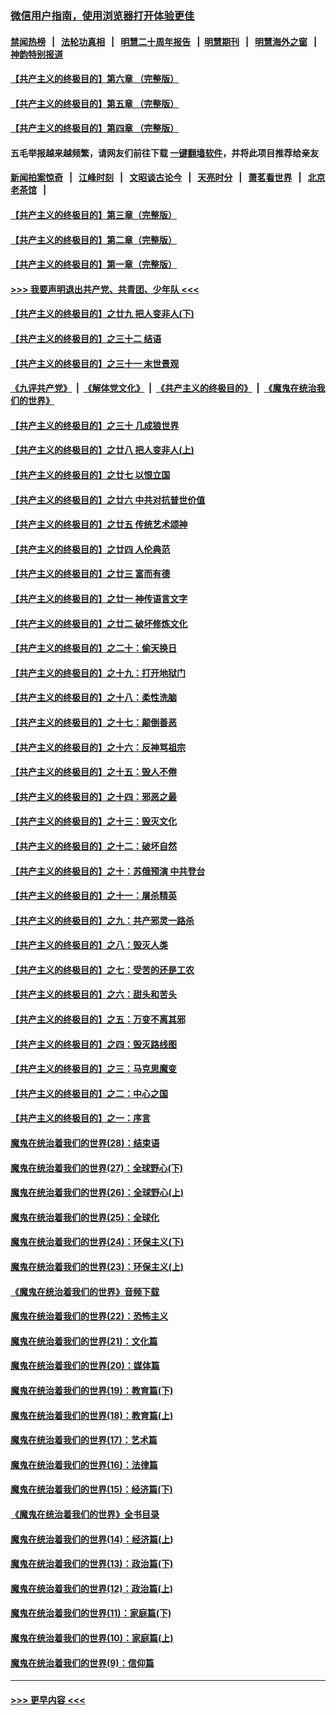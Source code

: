 ### [微信用户指南，使用浏览器打开体验更佳](https://github.com/gfw-breaker/banned-news1/blob/master/indexes/wechat-guide.md?t=0)
#### [禁闻热榜](热点新闻.md?t=0)  &nbsp;&nbsp;|&nbsp;&nbsp; [法轮功真相](https://github.com/gfw-breaker/truth/blob/master/README.md?t=0) &nbsp;&nbsp;|&nbsp;&nbsp; [明慧二十周年报告](https://github.com/gfw-breaker/mh-reports/blob/master/README.md?t=0) &nbsp;&nbsp;|&nbsp;&nbsp;[明慧期刊](https://github.com/gfw-breaker/mh-qikan) &nbsp;&nbsp;|&nbsp;&nbsp; [明慧海外之窗](https://github.com/gfw-breaker/mh-news/blob/master/README.md?t=0) &nbsp;&nbsp;|&nbsp;&nbsp; [神韵特别报道](https://github.com/gfw-breaker/mh-news/blob/master/shenyun.md?t=0)
#### [【共产主义的终极目的】第六章 （完整版）](../pages/nsc422/n11428913.md?t=02162333) 
#### [【共产主义的终极目的】第五章 （完整版）](../pages/nsc422/n11428912.md?t=02162333) 
#### [【共产主义的终极目的】第四章 （完整版）](../pages/nsc422/n11428907.md?t=02162333) 
#### 五毛举报越来越频繁，请网友们前往下载 [一键翻墙软件](https://github.com/gfw-breaker/ssr-accounts)，并将此项目推荐给亲友
#### [新闻拍案惊奇](https://github.com/gfw-breaker/banned-news1/blob/master/pages/link4.md) &nbsp;&nbsp;|&nbsp;&nbsp; [江峰时刻](https://github.com/gfw-breaker/banned-news1/blob/master/pages/link4.md) &nbsp;&nbsp;|&nbsp;&nbsp; [文昭谈古论今](https://github.com/gfw-breaker/banned-news1/blob/master/pages/link4.md) &nbsp;&nbsp;|&nbsp;&nbsp; [天亮时分](https://github.com/gfw-breaker/banned-news1/blob/master/pages/link4.md) &nbsp;&nbsp;|&nbsp;&nbsp; [萧茗看世界](https://github.com/gfw-breaker/banned-news1/blob/master/pages/link4.md) &nbsp;&nbsp;|&nbsp;&nbsp; [北京老茶馆](https://github.com/gfw-breaker/banned-news1/blob/master/pages/link4.md) &nbsp;&nbsp;|&nbsp;&nbsp; 
#### [【共产主义的终极目的】第三章（完整版）](../pages/nsc422/n11428848.md?t=02162333) 
#### [【共产主义的终极目的】第二章（完整版）](../pages/nsc422/n11428831.md?t=02162333) 
#### [【共产主义的终极目的】第一章（完整版）](../pages/nsc422/n11417651.md?t=02162333) 
#### [>>> 我要声明退出共产党、共青团、少年队 <<<](https://github.com/begood0513/goodnews/blob/master/quit/letter.md) 
#### [【共产主义的终极目的】之廿九 把人变非人(下)](../pages/nsc422/n11344140.md?t=02162333) 
#### [【共产主义的终极目的】之三十二 结语](../pages/nsc422/n11360535.md?t=02162333) 
#### [【共产主义的终极目的】之三十一 末世景观](../pages/nsc422/n11351129.md?t=02162333) 
#### [《九评共产党》](https://github.com/begood0513/9ping.md/blob/master/README.md) &nbsp;|&nbsp; [《解体党文化》](../../../../jtdwh.md/blob/master/README.md)  &nbsp;|&nbsp; [《共产主义的终极目的》](../../../../gczydzjmd.md/blob/master/README.md) &nbsp;|&nbsp; [《魔鬼在统治我们的世界》](../../../../mgztzwmdsj.md/blob/master/README.md) 
#### [【共产主义的终极目的】之三十 几成狼世界](../pages/nsc422/n11348280.md?t=02162333) 
#### [【共产主义的终极目的】之廿八 把人变非人(上)](../pages/nsc422/n11340492.md?t=02162333) 
#### [【共产主义的终极目的】之廿七 以恨立国](../pages/nsc422/n11336944.md?t=02162333) 
#### [【共产主义的终极目的】之廿六 中共对抗普世价值](../pages/nsc422/n11324785.md?t=02162333) 
#### [【共产主义的终极目的】之廿五 传统艺术颂神](../pages/nsc422/n11296396.md?t=02162333) 
#### [【共产主义的终极目的】之廿四 人伦典范](../pages/nsc422/n11296397.md?t=02162333) 
#### [【共产主义的终极目的】之廿三 富而有德](../pages/nsc422/n11283598.md?t=02162333) 
#### [【共产主义的终极目的】之廿一 神传语言文字](../pages/nsc422/n11263265.md?t=02162333) 
#### [【共产主义的终极目的】之廿二 破坏修炼文化](../pages/nsc422/n11245728.md?t=02162333) 
#### [【共产主义的终极目的】之二十：偷天换日](../pages/nsc422/n11238846.md?t=02162333) 
#### [【共产主义的终极目的】之十九：打开地狱门](../pages/nsc422/n11206376.md?t=02162333) 
#### [【共产主义的终极目的】之十八：柔性洗脑](../pages/nsc422/n11199994.md?t=02162333) 
#### [【共产主义的终极目的】之十七：颠倒善恶](../pages/nsc422/n11179782.md?t=02162333) 
#### [【共产主义的终极目的】之十六：反神骂祖宗](../pages/nsc422/n11166798.md?t=02162333) 
#### [【共产主义的终极目的】之十五：毁人不倦](../pages/nsc422/n11166792.md?t=02162333) 
#### [【共产主义的终极目的】之十四：邪恶之最](../pages/nsc422/n11150249.md?t=02162333) 
#### [【共产主义的终极目的】之十三：毁灭文化](../pages/nsc422/n11135227.md?t=02162333) 
#### [【共产主义的终极目的】之十二：破坏自然](../pages/nsc422/n11135214.md?t=02162333) 
#### [【共产主义的终极目的】之十：苏俄预演 中共登台](../pages/nsc422/n11118424.md?t=02162333) 
#### [【共产主义的终极目的】之十一：屠杀精英](../pages/nsc422/n11118442.md?t=02162333) 
#### [【共产主义的终极目的】之九：共产邪灵一路杀](../pages/nsc422/n11114139.md?t=02162333) 
#### [【共产主义的终极目的】之八：毁灭人类](../pages/nsc422/n11108503.md?t=02162333) 
#### [【共产主义的终极目的】之七：受苦的还是工农](../pages/nsc422/n11101809.md?t=02162333) 
#### [【共产主义的终极目的】之六：甜头和苦头](../pages/nsc422/n11096971.md?t=02162333) 
#### [【共产主义的终极目的】之五：万变不离其邪](../pages/nsc422/n11091285.md?t=02162333) 
#### [【共产主义的终极目的】之四：毁灭路线图](../pages/nsc422/n11086284.md?t=02162333) 
#### [【共产主义的终极目的】之三：马克思魔变](../pages/nsc422/n11061941.md?t=02162333) 
#### [【共产主义的终极目的】之二：中心之国](../pages/nsc422/n11047728.md?t=02162333) 
#### [【共产主义的终极目的】之一：序言](../pages/nsc422/n11086077.md?t=02162333) 
#### [魔鬼在统治着我们的世界(28)：结束语](../pages/nsc422/n10936246.md?t=02162333) 
#### [魔鬼在统治着我们的世界(27)：全球野心(下)](../pages/nsc422/n10928319.md?t=02162333) 
#### [魔鬼在统治着我们的世界(26)：全球野心(上)](../pages/nsc422/n10900318.md?t=02162333) 
#### [魔鬼在统治着我们的世界(25)：全球化](../pages/nsc422/n10788205.md?t=02162333) 
#### [魔鬼在统治着我们的世界(24)：环保主义(下)](../pages/nsc422/n10695307.md?t=02162333) 
#### [魔鬼在统治着我们的世界(23)：环保主义(上)](../pages/nsc422/n10688613.md?t=02162333) 
#### [《魔鬼在统治着我们的世界》音频下载](../pages/nsc422/n10635553.md?t=02162333) 
#### [魔鬼在统治着我们的世界(22)：恐怖主义](../pages/nsc422/n10614727.md?t=02162333) 
#### [魔鬼在统治着我们的世界(21)：文化篇](../pages/nsc422/n10597706.md?t=02162333) 
#### [魔鬼在统治着我们的世界(20)：媒体篇](../pages/nsc422/n10586579.md?t=02162333) 
#### [魔鬼在统治着我们的世界(19)：教育篇(下)](../pages/nsc422/n10564808.md?t=02162333) 
#### [魔鬼在统治着我们的世界(18)：教育篇(上)](../pages/nsc422/n10526970.md?t=02162333) 
#### [魔鬼在统治着我们的世界(17)：艺术篇](../pages/nsc422/n10499093.md?t=02162333) 
#### [魔鬼在统治着我们的世界(16)：法律篇](../pages/nsc422/n10485969.md?t=02162333) 
#### [魔鬼在统治着我们的世界(15)：经济篇(下)](../pages/nsc422/n10469975.md?t=02162333) 
#### [《魔鬼在统治着我们的世界》全书目录](../pages/nsc422/n10464261.md?t=02162333) 
#### [魔鬼在统治着我们的世界(14)：经济篇(上)](../pages/nsc422/n10457370.md?t=02162333) 
#### [魔鬼在统治着我们的世界(13)：政治篇(下)](../pages/nsc422/n10448270.md?t=02162333) 
#### [魔鬼在统治着我们的世界(12)：政治篇(上)](../pages/nsc422/n10444576.md?t=02162333) 
#### [魔鬼在统治着我们的世界(11)：家庭篇(下)](../pages/nsc422/n10440961.md?t=02162333) 
#### [魔鬼在统治着我们的世界(10)：家庭篇(上)](../pages/nsc422/n10435448.md?t=02162333) 
#### [魔鬼在统治着我们的世界(9)：信仰篇](../pages/nsc422/n10432159.md?t=02162333) 

----
#### [ >>> 更早内容 <<< ](../indexes/nsc422-earlier.md)
